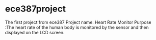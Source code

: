# ece387project
The first project from ece387
Project name: Heart Rate Monitor
Purpose :The heart rate of the human body is monitored by the sensor and then displayed on the LCD screen.
